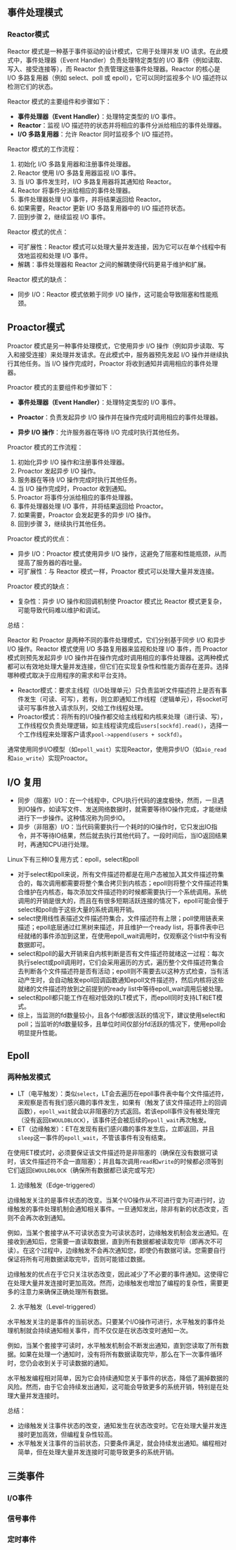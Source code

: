 ## 事件处理模式

### Reactor模式

Reactor 模式是一种基于事件驱动的设计模式，它用于处理并发 I/O 请求。在此模式中，事件处理器（Event Handler）负责处理特定类型的 I/O 事件（例如读取、写入、接受连接等），而 Reactor 负责管理这些事件处理器。Reactor 的核心是 I/O 多路复用器（例如 select、poll 或 epoll），它可以同时监视多个 I/O 描述符以检测它们的状态。

Reactor 模式的主要组件和步骤如下：

-   **事件处理器（Event Handler）**：处理特定类型的 I/O 事件。
-   **Reactor**：监视 I/O 描述符的状态并将相应的事件分派给相应的事件处理器。
-   **I/O 多路复用器**：允许 Reactor 同时监视多个 I/O 描述符。

Reactor 模式的工作流程：

1.  初始化 I/O 多路复用器和注册事件处理器。
2.  Reactor 使用 I/O 多路复用器监视 I/O 事件。
3.  当 I/O 事件发生时，I/O 多路复用器将其通知给 Reactor。
4.  Reactor 将事件分派给相应的事件处理器。
5.  事件处理器处理 I/O 事件，并将结果返回给 Reactor。
6.  如果需要，Reactor 更新 I/O 多路复用器中的 I/O 描述符状态。
7.  回到步骤 2，继续监视 I/O 事件。

Reactor 模式的优点：

-   可扩展性：Reactor 模式可以处理大量并发连接，因为它可以在单个线程中有效地监视和处理 I/O 事件。
-   解耦：事件处理器和 Reactor 之间的解耦使得代码更易于维护和扩展。

Reactor 模式的缺点：

-   同步 I/O：Reactor 模式依赖于同步 I/O 操作，这可能会导致阻塞和性能瓶颈。

## Proactor模式

Proactor 模式是另一种事件处理模式，它使用异步 I/O 操作（例如异步读取、写入和接受连接）来处理并发请求。在此模式中，服务器预先发起 I/O 操作并继续执行其他任务。当 I/O 操作完成时，Proactor 将收到通知并调用相应的事件处理器。

Proactor 模式的主要组件和步骤如下：

-   **事件处理器（Event Handler）**：处理特定类型的 I/O 事件。

-   **Proactor**：负责发起异步 I/O 操作并在操作完成时调用相应的事件处理器。
-   **异步 I/O 操作**：允许服务器在等待 I/O 完成时执行其他任务。

Proactor 模式的工作流程：

1.  初始化异步 I/O 操作和注册事件处理器。
2.  Proactor 发起异步 I/O 操作。
3.  服务器在等待 I/O 操作完成时执行其他任务。
4.  当 I/O 操作完成时，Proactor 收到通知。
5.  Proactor 将事件分派给相应的事件处理器。
6.  事件处理器处理 I/O 事件，并将结果返回给 Proactor。
7.  如果需要，Proactor 会发起更多的异步 I/O 操作。
8.  回到步骤 3，继续执行其他任务。

Proactor 模式的优点：

-   异步 I/O：Proactor 模式使用异步 I/O 操作，这避免了阻塞和性能瓶颈，从而提高了服务器的吞吐量。
-   可扩展性：与 Reactor 模式一样，Proactor 模式可以处理大量并发连接。

Proactor 模式的缺点：

-   复杂性：异步 I/O 操作和回调机制使 Proactor 模式比 Reactor 模式更复杂，可能导致代码难以维护和调试。

总结：

Reactor 和 Proactor 是两种不同的事件处理模式，它们分别基于同步 I/O 和异步 I/O 操作。Reactor 模式使用 I/O 多路复用器来监视和处理 I/O 事件，而 Proactor 模式则预先发起异步 I/O 操作并在操作完成时调用相应的事件处理器。这两种模式都可以有效地处理大量并发连接，但它们在实现复杂性和性能方面存在差异。选择哪种模式取决于应用程序的需求和平台支持。

-   Reactor模式：要求主线程（I/O处理单元）只负责监听文件描述符上是否有事件发生（可读、可写），若有，则立即通知工作线程（逻辑单元），将socket可读可写事件放入请求队列，交给工作线程处理。
-   Proactor模式：将所有的I/O操作都交给主线程和内核来处理（进行读、写），工作线程仅负责处理逻辑，如主线程读完成后`users[sockfd].read()`，选择一个工作线程来处理客户请求`pool->append(users + sockfd)`。

通常使用同步I/O模型（如`epoll_wait`）实现Reactor，使用异步I/O（如`aio_read`和`aio_write`）实现Proactor。

## I/O 复用

-   同步（阻塞）I/O：在一个线程中，CPU执行代码的速度极快，然而，一旦遇到IO操作，如读写文件、发送网络数据时，就需要等待IO操作完成，才能继续进行下一步操作。这种情况称为同步IO。
-   异步（非阻塞）I/O：当代码需要执行一个耗时的IO操作时，它只发出IO指令，并不等待IO结果，然后就去执行其他代码了。一段时间后，当IO返回结果时，再通知CPU进行处理。

Linux下有三种IO复用方式：epoll，select和poll

-   对于select和poll来说，所有文件描述符都是在用户态被加入其文件描述符集合的，每次调用都需要将整个集合拷贝到内核态；epoll则将整个文件描述符集合维护在内核态，每次添加文件描述符的时候都需要执行一个系统调用。系统调用的开销是很大的，而且在有很多短期活跃连接的情况下，epoll可能会慢于select和poll由于这些大量的系统调用开销。
-   select使用线性表描述文件描述符集合，文件描述符有上限；poll使用链表来描述；epoll底层通过红黑树来描述，并且维护一个ready list，将事件表中已经就绪的事件添加到这里，在使用epoll_wait调用时，仅观察这个list中有没有数据即可。
-   select和poll的最大开销来自内核判断是否有文件描述符就绪这一过程：每次执行select或poll调用时，它们会采用遍历的方式，遍历整个文件描述符集合去判断各个文件描述符是否有活动；epoll则不需要去以这种方式检查，当有活动产生时，会自动触发epoll回调函数通知epoll文件描述符，然后内核将这些就绪的文件描述符放到之前提到的ready list中等待epoll_wait调用后被处理。
-   select和poll都只能工作在相对低效的LT模式下，而epoll同时支持LT和ET模式。
-   综上，当监测的fd数量较小，且各个fd都很活跃的情况下，建议使用select和poll；当监听的fd数量较多，且单位时间仅部分fd活跃的情况下，使用epoll会明显提升性能。

## Epoll

### 两种触发模式

-   LT（电平触发）：类似`select`，LT会去遍历在epoll事件表中每个文件描述符，来观察是否有我们感兴趣的事件发生，如果有（触发了该文件描述符上的回调函数），`epoll_wait`就会以非阻塞的方式返回。若该epoll事件没有被处理完（没有返回`EWOULDBLOCK`），该事件还会被后续的`epoll_wait`再次触发。
-   ET（边缘触发）：ET在发现有我们感兴趣的事件发生后，立即返回，并且`sleep`这一事件的`epoll_wait`，不管该事件有没有结束。

在使用ET模式时，必须要保证该文件描述符是非阻塞的（确保在没有数据可读时，该文件描述符不会一直阻塞）；并且每次调用`read`和`write`的时候都必须等到它们返回`EWOULDBLOCK`（确保所有数据都已读完或写完）

1.  边缘触发（Edge-triggered）

边缘触发关注的是事件状态的改变。当某个I/O操作从不可进行变为可进行时，边缘触发的事件处理机制会通知相关事件。一旦通知发出，除非有新的状态改变，否则不会再次收到通知。

例如，当某个套接字从不可读状态变为可读状态时，边缘触发机制会发出通知。在接收到通知后，您需要一直读取数据，直到所有数据都被读取完毕（即再次不可读）。在这个过程中，边缘触发不会再次通知您，即使仍有数据可读。您需要自行保证将所有可用数据读取完毕，否则可能错过数据。

边缘触发的优点在于它只关注状态改变，因此减少了不必要的事件通知。这使得它在处理大量并发连接时更加高效。然而，边缘触发也增加了编程的复杂性，需要更多的注意力来确保正确处理所有数据。

2.  水平触发（Level-triggered）

水平触发关注的是事件的当前状态。只要某个I/O操作可进行，水平触发的事件处理机制就会持续通知相关事件，而不仅仅是在状态改变时通知一次。

例如，当某个套接字可读时，水平触发机制会不断发出通知，直到您读取了所有数据。如果在处理一个通知时，没有将所有数据读取完毕，那么在下一次事件循环时，您仍会收到关于可读数据的通知。

水平触发编程相对简单，因为它会持续通知您关于事件的状态，降低了漏掉数据的风险。然而，由于它会持续发出通知，这可能会导致更多的系统开销，特别是在处理大量并发连接时。

总结：

-   边缘触发关注事件状态的改变，通知发生在状态改变时。它在处理大量并发连接时更加高效，但编程复杂性较高。
-   水平触发关注事件的当前状态，只要条件满足，就会持续发出通知。编程相对简单，但在处理大量并发连接时可能导致更多的系统开销。

## 三类事件

### I/O事件

### 信号事件

### 定时事件


